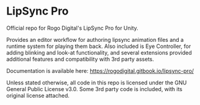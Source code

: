 # LipSync Pro
Official repo for Rogo Digital's LipSync Pro for Unity.

Provides an editor workflow for authoring lipsync animation files and a runtime system for playing them back. Also included is Eye Controller, for adding blinking and look-at functionality, and several extensions provided additional features and compatibility with 3rd party assets.

Documentation is available here: https://rogodigital.gitbook.io/lipsync-pro/

Unless stated otherwise, all code in this repo is licensed under the GNU General Public License v3.0. Some 3rd party code is included, with its original license attached.
